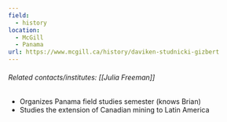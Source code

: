```yaml
---
field:
  - history
location:
  - McGill
  - Panama
url: https://www.mcgill.ca/history/daviken-studnicki-gizbert
---
```

###### Related contacts/institutes: [[Julia Freeman]]

- Organizes Panama field studies semester (knows Brian)
- Studies the extension of Canadian mining to Latin America